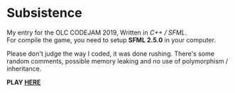 # Subsistence

My entry for the OLC CODEJAM 2019, Written in <i>C++ / SFML</i>.<br/>
For compile the game, you need to setup <b>SFML 2.5.0</b> in your computer.

Please don't judge the way I coded, it was done rushing.
There's some random comments, possible memory leaking and no use of polymorphism / inheritance.

<b>PLAY <a href = "https://healliesgames.itch.io/subsistence">HERE</a></b>
